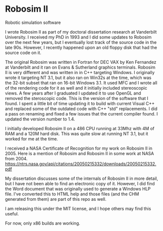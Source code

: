 # Robosim II
Robotic simulation software

I wrote Robosim II as part of my doctoral dissertation research at Vanderbilt University. I received my PhD in 1993 and I did some updates to Robosim over the next few years, but I eventually lost track of the source code in the late 90s. However, I recently happened upon an old floppy disk that had the source code on it.

The original Robosim was written in Fortran for DEC VAX by Ken Fernandez at Vanderbilt and it ran on Evans & Sutherland graphics terminals. Robosim II is very different and was written in in C++ targeting Windows. I originally wrote it targeting NT 3.1, but it also ran on Win32s at the time, which was the 32-bit subset that ran on 16-bit Windows 3.1. It used MFC and I wrote all of the rendering code for it as well and it initially included stereoscopic views. A few years after I graduated I updated it to use OpenGL and removed the steroscopic code. This is the version of the software that I found. I spent a little bit of time updating it to build with current Visual C++ and replaced some of the outdated code with C++ "std" replacements. I did a pass on renaming and fixed a few issues that the current compiler found. I updated the version number to 1.4.

I initially developed Robosim II on a 486 CPU running at 33Mhz with 4M of RAM and a 120M hard disk. This was quite slow at running NT 3.1, but it worked for me at the time.

I received a NASA Certificate of Recognition for my work on Robosim II in 2005. Here is a mention of Robosim and Robosim II in some work at NASA from 2004.
https://ntrs.nasa.gov/api/citations/20050215332/downloads/20050215332.pdf

My dissertation discusses some of the internals of Robosim II in more detail, but I have not been able to find an electronic copy of it. However, I did find the Word document that was originally used to generate a Windows HLP file. I've converted this to HTML help and those files (and the CHM generated from them) are part of this repo as well.

I am releasing this under the MIT license, and I hope others may find this useful.

For now, only x86 builds are working.
